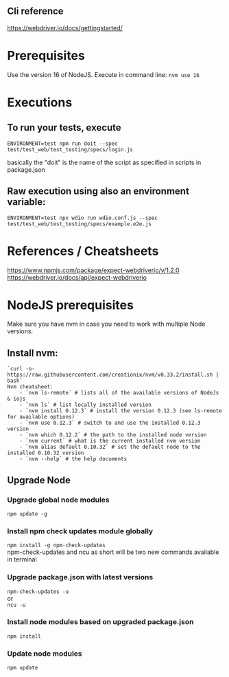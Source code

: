 ## Cli reference
https://webdriver.io/docs/gettingstarted/

# Prerequisites
Use the version 16 of NodeJS. Execute in command line: `nvm use 16`

# Executions

## To run your tests, execute
    ENVIRONMENT=test npm run doit --spec test/test_web/test_testing/specs/login.js
basically the "doit" is the name of the script as specified in scripts in package.json

## Raw execution using also an environment variable:
    ENVIRONMENT=test npx wdio run wdio.conf.js --spec test/test_web/test_testing/specs/example.e2e.js

# References / Cheatsheets
https://www.npmjs.com/package/expect-webdriverio/v/1.2.0
https://webdriver.io/docs/api/expect-webdriverio

# NodeJS prerequisites
Make sure you have nvm in case you need to work with multiple Node versions:  
## Install nvm:  
    `curl -o- https://raw.githubusercontent.com/creationix/nvm/v0.33.2/install.sh | bash`  
    Nvm cheatsheet:  
        - `nvm ls-remote` # lists all of the available versions of NodeJs & iojs  
        - `nvm ls` # list locally installed version  
        - `nvm install 0.12.3` # install the version 0.12.3 (see ls-remote for available options)  
        - `nvm use 0.12.3` # switch to and use the installed 0.12.3 version  
        - `nvm which 0.12.2` # the path to the installed node version  
        - `nvm current` # what is the current installed nvm version  
        - `nvm alias default 0.10.32` # set the default node to the installed 0.10.32 version  
        - `nvm --help` # the help documents

## Upgrade Node
### Upgrade global node modules
    npm update -g
### Install npm check updates module globally
`npm install -g npm-check-updates`  
npm-check-updates and ncu as short will be two new commands available in terminal
### Upgrade package.json with latest versions
`npm-check-updates -u`  
or  
`ncu -u`
### Install node modules based on upgraded package.json
`npm install`
### Update node modules
`npm update`
